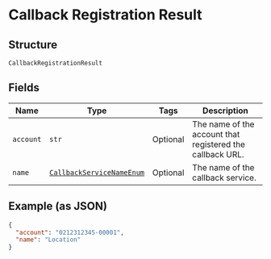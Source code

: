 
# Callback Registration Result

## Structure

`CallbackRegistrationResult`

## Fields

| Name | Type | Tags | Description |
|  --- | --- | --- | --- |
| `account` | `str` | Optional | The name of the account that registered the callback URL. |
| `name` | [`CallbackServiceNameEnum`](../../doc/models/callback-service-name-enum.md) | Optional | The name of the callback service. |

## Example (as JSON)

```json
{
  "account": "0212312345-00001",
  "name": "Location"
}
```

